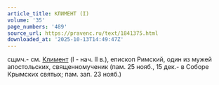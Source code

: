 ```yaml
---
article_title: КЛИМЕНТ (I)
volume: '35'
page_numbers: '489'
source_url: https://pravenc.ru/text/1841375.html
downloaded_at: '2025-10-13T14:49:47Z'
---
```


сщмч.- см. [Климент](https://pravenc.ru/text/Климент.html) (I - нач. II в.), епископ Римский, один из мужей апостольских, священномученик (пам. 25 нояб., 15 дек.- в Соборе Крымских святых; пам. зап. 23 нояб.)
